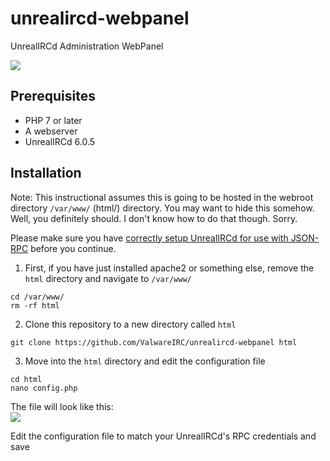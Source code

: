 # unrealircd-webpanel
 UnrealIRCd Administration WebPanel
 
 <img src="https://i.ibb.co/7jtddG4/Screenshot-from-2022-12-31-04-53-35.png">

## Prerequisites ##
- PHP 7 or later
- A webserver
- UnrealIRCd 6.0.5

## Installation ##

Note: This instructional assumes this is going to be hosted in the webroot directory `/var/www/` (html/) directory.
You may want to hide this somehow. Well, you definitely should. I don't know how to do that though. Sorry.

Please make sure you have [correctly setup UnrealIRCd for use with JSON-RPC](https://www.unrealircd.org/docs/JSON-RPC) before you continue.

1. First, if you have just installed apache2 or something else, remove the `html` directory and navigate to `/var/www/`
```
cd /var/www/
rm -rf html
```

2. Clone this repository to a new directory called `html`
```
git clone https://github.com/ValwareIRC/unrealircd-webpanel html
```

3. Move into the `html` directory and edit the configuration file
```
cd html
nano config.php
```
The file will look like this:<br>
<img src="https://i.ibb.co/zZ7LsXD/Screenshot-from-2023-01-04-17-03-20.png">

Edit the configuration file to match your UnrealIRCd's RPC credentials and save

